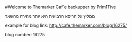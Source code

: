 
#Welcome to Themarker Caf`e backupper by Prim1Tive

ממליץ על הריסא הרביעית היא יותר מהירה מהשאר

example for blog link:
http://cafe.themarker.com/blog/16275/

blog number:
16275
